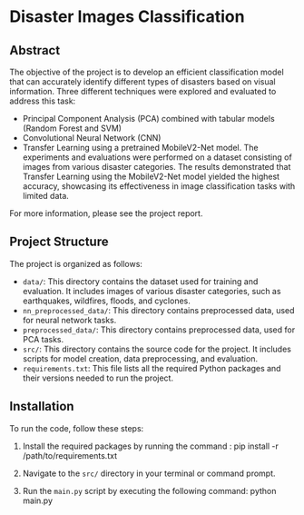 # Disaster Images Classification


## Abstract

The objective of the project is to develop an efficient classification model that can accurately identify different types of disasters based on visual information. Three different techniques were explored and evaluated to address this task: 
- Principal Component Analysis (PCA) combined with tabular models (Random Forest and SVM)
- Convolutional Neural Network (CNN)
- Transfer Learning using a pretrained MobileV2-Net model.
The experiments and evaluations were performed on a dataset consisting of images from various disaster categories. The results demonstrated that Transfer Learning using the MobileV2-Net model yielded the highest accuracy, showcasing its effectiveness in image classification tasks with limited data.

For more information, please see the project report.

## Project Structure

The project is organized as follows:

- `data/`: This directory contains the dataset used for training and evaluation. It includes images of various disaster categories, such as earthquakes, wildfires, floods, and cyclones.
- `nn_preprocessed_data/`: This directory contains preprocessed data, used for neural network tasks.
- `preprocessed_data/`: This directory contains preprocessed data, used for PCA tasks.
- `src/`: This directory contains the source code for the project. It includes scripts for model creation, data preprocessing, and evaluation.
- `requirements.txt`: This file lists all the required Python packages and their versions needed to run the project.

## Installation

To run the code, follow these steps:

1. Install the required packages by running the command :  pip install -r /path/to/requirements.txt

2. Navigate to the `src/` directory in your terminal or command prompt.

3. Run the `main.py` script by executing the following command: python main.py
